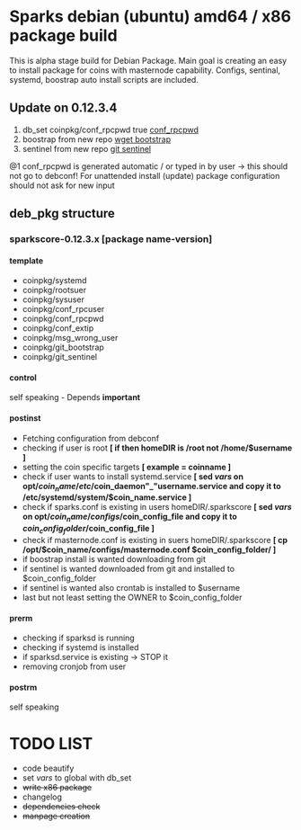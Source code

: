 # Sparks debian (ubuntu) amd64 / x86 package build

This is alpha stage build for Debian Package. Main goal is creating an easy to install
package for coins with masternode capability. Configs, sentinal, systemd, boostrap auto install
scripts are included.

## Update on 0.12.3.4
1. db_set coinpkg/conf_rpcpwd true [conf_rpcpwd](https://github.com/sparkspay/sparks-deb/blob/0ad30f86174491f5692425d9d170da7f77511085/src/sparkscore-0.12.3.4/DEBIAN/postinst#L127)
2. boostrap from new repo [wget bootstrap](https://github.com/sparkspay/sparks-deb/blob/0ad30f86174491f5692425d9d170da7f77511085/src/sparkscore-0.12.3.4/DEBIAN/postinst#L84)
3. sentinel from new repo [git sentinel](https://github.com/sparkspay/sparks-deb/blob/0ad30f86174491f5692425d9d170da7f77511085/src/sparkscore-0.12.3.4/DEBIAN/postinst#L100)

@1 conf_rpcpwd is generated automatic / or typed in by user -> this should not go to debconf! For unattended install (update) package configuration should not ask for new input


## deb_pkg structure

### sparkscore-0.12.3.x [package name-version]

#### template
* coinpkg/systemd
* coinpkg/rootsuer
* coinpkg/sysuser
* coinpkg/conf_rpcuser
* coinpkg/conf_rpcpwd
* coinpkg/conf_extip
* coinpkg/msg_wrong_user
* coinpkg/git_bootstrap
* coinpkg/git_sentinel

#### control
self speaking - Depends **important**

#### postinst

* Fetching configuration from debconf
* checking if user is root 
  **[ if then homeDIR is /root not /home/$username ]**
* setting the coin specific targets 
  **[ example = coinname ]**
* check if user wants to install systemd.service 
  **[ sed *vars* on opt/$coin_name/etc/$coin_daemon"_"username.service and copy it to /etc/systemd/system/$coin_name.service ]**
* check if sparks.conf is existing in users homeDIR/.sparkscore 
  **[ sed *vars* on opt/$coin_name/configs/$coin_config_file and copy it to $coin_config_folder/$coin_config_file ]**
* check if masternode.conf is existing in suers homeDIR/.sparkscore
  **[ cp /opt/$coin_name/configs/masternode.conf $coin_config_folder/ ]**
* if boostrap install is wanted downloading from git
* if sentinel is wanted downloaded from git and installed to $coin_config_folder
* if sentinel is wanted also crontab is installed to $username
* last but not least setting the OWNER to $coin_config_folder


#### prerm

* checking if sparksd is running
* checking if systemd is installed
* if sparksd.service is existing -> STOP it
* removing cronjob from user

#### postrm
self speaking


# TODO LIST
* code beautify
* set *vars* to global with db_set
* ~~write x86 package~~
* changelog
* ~~dependencies check~~
* ~~manpage creation~~
